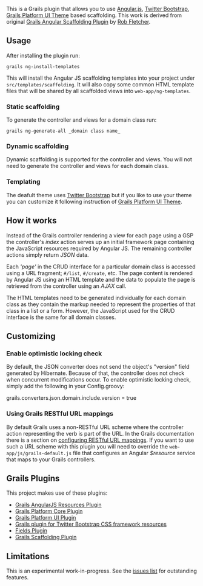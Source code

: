 This is a Grails plugin that allows you to use [Angular.js](http://angularjs.org/), [Twitter Bootstrap](http://www.getbootstrap.com), [Grails Platform UI Theme](http://platform-ui.org/doc/latest/guide/themes.html) based scaffolding.
This work is derived from original [Grails Angular Scaffolding Plugin](https://github.com/robfletcher/grails-angular-scaffolding) by [Rob Fletcher](https://github.com/robfletcher).

## Usage

After installing the plugin run:

	grails ng-install-templates

This will install the Angular JS scaffolding templates into your project under `src/templates/scaffolding`. It will also copy some common HTML template files that will be shared by all scaffolded views into `web-app/ng-templates`.

### Static scaffolding

To generate the controller and views for a domain class run:

	grails ng-generate-all _domain class name_

### Dynamic scaffolding

Dynamic scaffolding is supported for the controller and views. You will not need to generate the controller and views for each domain class.

### Templating

The deafult theme uses [Twitter Bootstrap](http://www.getbootstrap.com) but if you like to use your
theme you can customize it following instruction of [Grails Platform UI Theme](http://platform-ui.org/doc/latest/guide/themes.html).

## How it works

Instead of the Grails controller rendering a view for each page using a GSP the controller's _index_ action serves up an initial framework page containing the JavaScript resources required by Angular JS. The remaining controller actions simply return _JSON_ data.

Each _'page'_ in the CRUD interface for a particular domain class is accessed using a URL fragment; `#/list`, `#/create`, etc. The page content is rendered by Angular JS using an HTML template and the data to populate the page is retrieved from the controller using an _AJAX_ call.

The HTML templates need to be generated individually for each domain class as they contain the markup needed to represent the properties of that class in a list or a form. However, the JavaScript used for the CRUD interface is the same for all domain classes.

## Customizing

### Enable optimistic locking check

By default, the JSON converter does not send the object's "version" field generated by Hibernate. Because of that, the controller does not check when concurrent modifications occur.
To enable optimistic locking check, simply add the following in your Config.groovy:

grails.converters.json.domain.include.version = true


### Using Grails RESTful URL mappings

By default Grails uses a non-RESTful URL scheme where the controller action representing the verb is part of the URL. In the Grails documentation there is a section on [configuring RESTful URL mappings](http://grails.org/doc/latest/guide/theWebLayer.html#mappingHTTP). If you want to use such a URL scheme with this plugin you will need to override the `web-app/js/grails-default.js` file that configures an Angular _$resource_ service that maps to your Grails controllers.

## Grails Plugins

This project makes use of these plugins:

* [Grails AngularJS Resources Plugin](https://github.com/smartiniOnGitHub/grails-angularjs-resources)
* [Grails Platform Core Plugin](https://github.com/grails-plugins/grails-platform-core)
* [Grails Platform UI Plugin](https://github.com/MerryCoders/grails-platform-ui)
* [Grails plugin for Twitter Bootstrap CSS framework resources](https://github.com/groovydev/twitter-bootstrap-grails-plugin)
* [Fields Plugin](https://github.com/grails-fields-plugin/grails-fields)
* [Grails Scaffolding Plugin](https://github.com/grails-plugins/grails-scaffolding)

## Limitations

This is an experimental work-in-progress. See the [issues list](https://github.com/aberbenni/grails-angular-scaffolding/issues) for outstanding features.

